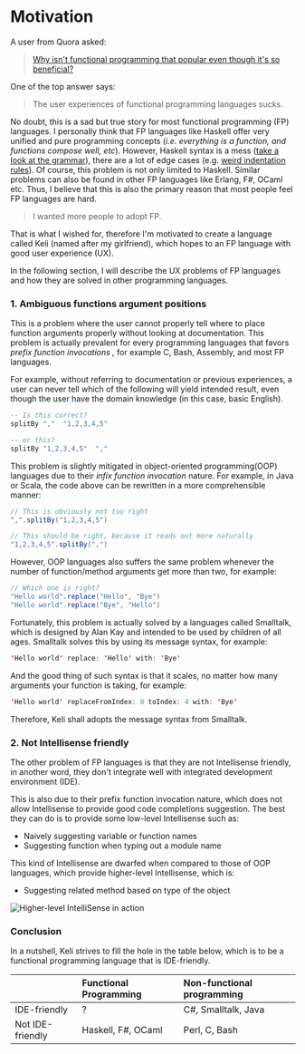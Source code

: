# Motivation

A user from Quora asked: 

> [Why isn't functional programming that popular even though it's so beneficial?](https://www.quora.com/Why-isnt-functional-programming-that-popular-even-though-its-so-beneficial)

One of the top answer says: 

> The user experiences of functional programming languages sucks.

No doubt, this is a sad but true story for most functional programming  \(FP\) languages. I personally think that FP languages like Haskell offer very unified and pure programming concepts \(_i.e. everything is a function, and functions compose well, etc_\). However, Haskell syntax is a mess \([take a look at the grammar](https://www.haskell.org/onlinereport/syntax-iso.html)\), there are a lot of edge cases \(e.g. [weird indentation rules](https://github.com/haskell/haskell-mode/wiki/Why-TAB-cycle-indentation-for-Haskell-is-a-hard-problem)\). Of course, this problem is not only limited to Haskell. Similar problems can also be found in other FP languages like Erlang, F\#, OCaml etc.  Thus, I believe that this is also the primary reason that most people feel FP languages are hard. 

> I wanted more people to adopt FP.

That is what I wished for, therefore I'm motivated to create a language called Keli \(named after my girlfriend\), which hopes to an FP language with good user experience \(UX\). 

In the following section, I will describe the UX problems of FP languages and how they are solved in other programming languages.

### 1. Ambiguous functions argument positions

This is a problem where the user cannot properly tell where to place function arguments properly without looking at documentation. This problem is actually prevalent for every programming languages that favors _prefix function invocations ,_ for example C, Bash, Assembly, and most FP languages. 

For example, without referring to documentation or previous experiences, a user can never tell which of the following will yield intended result, even though the user have the domain knowledge \(in this case, basic English\).

```haskell
-- Is this correct?
splitBy ","  "1,2,3,4,5"

-- or this?
splitBy "1,2,3,4,5"  ","
```

This problem is slightly mitigated in object-oriented programming\(OOP\) languages due to their _infix function invocation_ nature. For example, in Java or Scala, the code above can be rewritten in a more comprehensible manner:

```java
// This is obviously not too right
",".splitBy("1,2,3,4,5")

// This should be right, because it reads out more naturally
"1,2,3,4,5".splitBy(",")
```

However, OOP languages also suffers the same problem whenever the number of function/method arguments get more than two, for example:

```java
// Which one is right?
"Hello world".replace("Hello", "Bye")
"Hello world".replace("Bye", "Hello")
```

Fortunately, this problem is actually solved by a languages called Smalltalk, which is designed by Alan Kay and intended to be used by children of all ages. Smalltalk solves this by using its message syntax, for example:

```java
'Hello world' replace: 'Hello' with: 'Bye'
```

And the good thing of such syntax is that it scales, no matter how many arguments your function is taking, for example:

```java
'Hello world' replaceFromIndex: 0 toIndex: 4 with: 'Bye'
```

Therefore, Keli shall adopts the message syntax from Smalltalk.

### 2. Not Intellisense friendly

The other problem of FP languages is that they are not Intellisense friendly, in another word, they don't integrate well with integrated development environment \(IDE\). 

This is also due to their prefix function invocation nature, which does not allow Intellisense to provide good code completions suggestion. The best they can do is to provide some low-level Intellisense such as:

* Naively suggesting variable or function names 
* Suggesting function when typing out a module name

This kind of Intellisense are dwarfed when compared to those of OOP languages, which provide higher-level Intellisense, which is:

* Suggesting related method based on type of the object

![Higher-level IntelliSense in action](.gitbook/assets/intellisense.gif)



### Conclusion

In a nutshell, Keli strives to fill the hole in the table below, which is to be a functional programming language that is IDE-friendly.

|  | Functional Programming | Non-functional programming |
| :--- | :--- | :--- |
| IDE-friendly | ? | C\#, Smalltalk, Java |
| Not IDE-friendly | Haskell, F\#, OCaml | Perl, C, Bash |





